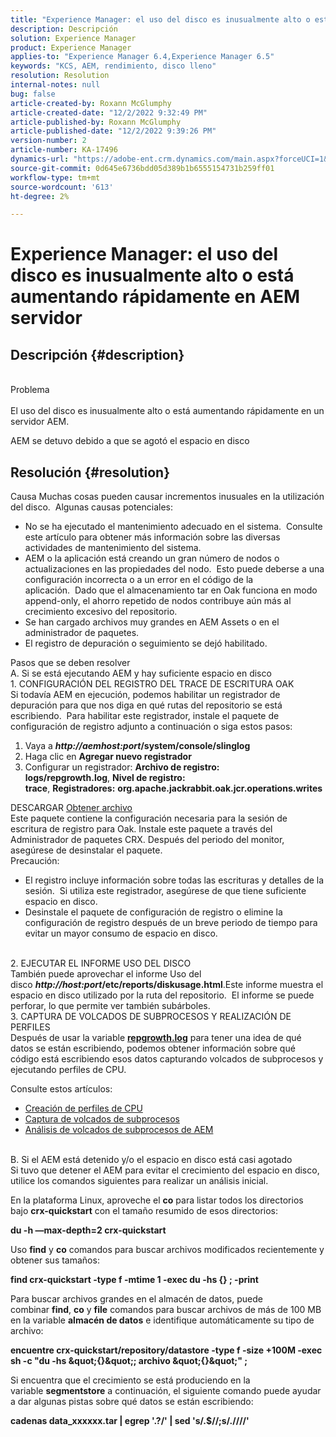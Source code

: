 ```yaml
---
title: "Experience Manager: el uso del disco es inusualmente alto o está aumentando rápidamente en AEM servidor"
description: Descripción
solution: Experience Manager
product: Experience Manager
applies-to: "Experience Manager 6.4,Experience Manager 6.5"
keywords: "KCS, AEM, rendimiento, disco lleno"
resolution: Resolution
internal-notes: null
bug: false
article-created-by: Roxann McGlumphy
article-created-date: "12/2/2022 9:32:49 PM"
article-published-by: Roxann McGlumphy
article-published-date: "12/2/2022 9:39:26 PM"
version-number: 2
article-number: KA-17496
dynamics-url: "https://adobe-ent.crm.dynamics.com/main.aspx?forceUCI=1&pagetype=entityrecord&etn=knowledgearticle&id=50e8f4dc-8872-ed11-9561-6045bd006079"
source-git-commit: 0d645e6736bdd05d389b1b6555154731b259ff01
workflow-type: tm+mt
source-wordcount: '613'
ht-degree: 2%

---
```


# Experience Manager: el uso del disco es inusualmente alto o está aumentando rápidamente en AEM servidor

## Descripción {#description}

<br>Problema<br><br>
El uso del disco es inusualmente alto o está aumentando rápidamente en un servidor AEM.

AEM se detuvo debido a que se agotó el espacio en disco






## Resolución {#resolution}

Causa Muchas cosas pueden causar incrementos inusuales en la utilización del disco.  Algunas causas potenciales:<br>
- No se ha ejecutado el mantenimiento adecuado en el sistema.  Consulte este artículo para obtener más información sobre las diversas actividades de mantenimiento del sistema.
- AEM o la aplicación está creando un gran número de nodos o actualizaciones en las propiedades del nodo.  Esto puede deberse a una configuración incorrecta o a un error en el código de la aplicación.  Dado que el almacenamiento tar en Oak funciona en modo append-only, el ahorro repetido de nodos contribuye aún más al crecimiento excesivo del repositorio.
- Se han cargado archivos muy grandes en AEM Assets o en el administrador de paquetes.
- El registro de depuración o seguimiento se dejó habilitado.

Pasos que se deben resolver<br>A. Si se está ejecutando AEM y hay suficiente espacio en disco<br>1. CONFIGURACIÓN DEL REGISTRO DEL TRACE DE ESCRITURA OAK<br>Si todavía AEM en ejecución, podemos habilitar un registrador de depuración para que nos diga en qué rutas del repositorio se está escribiendo.  Para habilitar este registrador, instale el paquete de configuración de registro adjunto a continuación o siga estos pasos:
1. Vaya a <b>*http://aemhost:port*/system/console/slinglog</b>
2. Haga clic en <b>Agregar nuevo registrador</b>
3. Configurar un registrador: <b>Archivo de registro: logs/repgrowth.log</b>, <b>Nivel de registro: trace</b>, <b>Registradores:</b> <b>org.apache.jackrabbit.oak.jcr.operations.writes</b>


DESCARGAR
[Obtener archivo](https://helpx.adobe.com/content/dam/help/en/experience-manager/kb/analyze-unusual-repository-growth/jcr:content/main-pars/download/log_repository_growth-1.zip "log_repository_Growth-1.zip") <br>Este paquete contiene la configuración necesaria para la sesión de escritura de registro para Oak. Instale este paquete a través del Administrador de paquetes CRX. Después del periodo del monitor, asegúrese de desinstalar el paquete.<br>
Precaución:

- El registro incluye información sobre todas las escrituras y detalles de la sesión.  Si utiliza este registrador, asegúrese de que tiene suficiente espacio en disco.
- Desinstale el paquete de configuración de registro o elimine la configuración de registro después de un breve periodo de tiempo para evitar un mayor consumo de espacio en disco.

<br>2. EJECUTAR EL INFORME USO DEL DISCO<br>
También puede aprovechar el informe Uso del disco <b>*http://host:port*/etc/reports/diskusage.html</b>.Este informe muestra el espacio en disco utilizado por la ruta del repositorio.  El informe se puede perforar, lo que permite ver también subárboles.
<br>3. CAPTURA DE VOLCADOS DE SUBPROCESOS Y REALIZACIÓN DE PERFILES<br>
Después de usar la variable <b>[repgrowth.log](https://helpx.adobe.com/experience-manager/kb/analyze-unusual-repository-growth.html#repgrowth)</b> para tener una idea de qué datos se están escribiendo, podemos obtener información sobre qué código está escribiendo esos datos capturando volcados de subprocesos y ejecutando perfiles de CPU.

Consulte estos artículos:

- [Creación de perfiles de CPU](https://helpx.adobe.com/experience-manager/kb/AnalyzeUsingBuiltInProfiler.html)
- [Captura de volcados de subprocesos](https://helpx.adobe.com/experience-manager/kb/TakeThreadDump.html)
- [Análisis de volcados de subprocesos de AEM](https://helpx.adobe.com/es/experience-manager/kb/thread-dump-analysis.html)

<br>B. Si el AEM está detenido y/o el espacio en disco está casi agotado<br>
Si tuvo que detener el AEM para evitar el crecimiento del espacio en disco, utilice los comandos siguientes para realizar un análisis inicial.

En la plataforma Linux, aproveche el <b>co</b> para listar todos los directorios bajo <b>crx-quickstart</b> con el tamaño resumido de esos directorios:

<b>du -h —max-depth=2 crx-quickstart</b>

Uso <b>find</b> y <b>co</b> comandos para buscar archivos modificados recientemente y obtener sus tamaños:

<b>find crx-quickstart -type f -mtime 1 -exec du -hs {} \; -print</b>

Para buscar archivos grandes en el almacén de datos, puede combinar <b>find</b>, <b>co</b> y <b>file</b> comandos para buscar archivos de más de 100 MB en la variable <b>almacén de datos</b> e identifique automáticamente su tipo de archivo:

<b>encuentre crx-quickstart/repository/datastore -type f -size +100M -exec sh -c &quot;du -hs \&quot;{}\&quot;; archivo \&quot;{}\&quot;&quot; \;</b>

Si encuentra que el crecimiento se está produciendo en la variable <b>segmentstore</b> a continuación, el siguiente comando puede ayudar a dar algunas pistas sobre qué datos se están escribiendo:

<b>cadenas data_xxxxxx.tar | egrep &#39;.?/&#39; | sed &#39;s/.$//;s/.\//\//&#39;</b>
